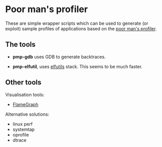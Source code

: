 # Poor man's profiler

These are simple wrapper scripts which can be used to generate (or exploit)
sample profiles of applications based on the
[poor man's profiler](http://poormansprofiler.org/).

## The tools

* <b>pmp-gdb</b> uses GDB to generate backtraces.

* <b>pmp-elfutil</b>, uses [elfutils](https://fedorahosted.org/elfutils/) stack.
  This seems to be much faster.

## Other tools

Visualisation tools:

* [FlameGraph](http://www.brendangregg.com/flamegraphs.html)

Alternative solutions:

* linux perf
* systemtap
* oprofile
* dtrace

